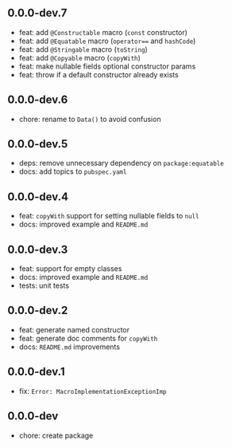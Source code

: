 ## 0.0.0-dev.7

- feat: add `@Constructable` macro (`const` constructor)
- feat: add `@Equatable` macro (`operator==` and `hashCode`)
- feat: add `@Stringable` macro (`toString`)
- feat: add `@Copyable` macro (`copyWith`)
- feat: make nullable fields optional constructor params
- feat: throw if a default constructor already exists

## 0.0.0-dev.6

- chore: rename to `Data()` to avoid confusion

## 0.0.0-dev.5

- deps: remove unnecessary dependency on `package:equatable`
- docs: add topics to `pubspec.yaml`

## 0.0.0-dev.4

- feat: `copyWith` support for setting nullable fields to `null`
- docs: improved example and `README.md`

## 0.0.0-dev.3

- feat: support for empty classes
- docs: improved example and `README.md`
- tests: unit tests

## 0.0.0-dev.2

- feat: generate named constructor
- feat: generate doc comments for `copyWith`
- docs: `README.md` improvements

## 0.0.0-dev.1

- fix: `Error: MacroImplementationExceptionImp`

## 0.0.0-dev

- chore: create package
